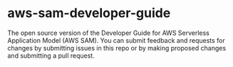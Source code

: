 # aws-sam-developer-guide
The open source version of the Developer Guide for AWS Serverless Application Model (AWS SAM). You can submit feedback and requests for changes by submitting issues in this repo or by making proposed changes and submitting a pull request.

